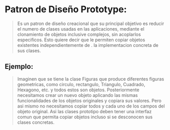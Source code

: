# Patron de Diseño Prototype:
> Es un patron de diseño creacional que su principal objetivo es reducir el numero de clases usadas en las aplicaciones, mediante el clonamiento de objetos inclusive complejos, sin acoplarlos especificos. Esto quiere decir que le permiten copiar objetos existentes independientemente de .
la implementacion concreta de sus clases.
## Ejemplo:
> Imaginen que se tiene la clase Figuras que produce diferentes figuras geometricas, como circulo, rectangulo, Triangulo, Cuadrado, Hexagono, etc. y todos estos son objetos. Posteriormente necesitamos crear un nuevo objeto aplicando las mismas funcionalidades de los objetos originales y copiara sus valores. Pero asi mismo no necesitamos copiar todos y cada uno de los campos del objeto original.
> Asi las clases prototipo deben tener una interfaz comun que permita copiar objetos incluso si se desconocen sus clases concretas.



